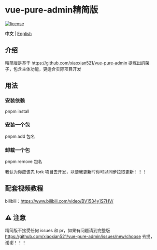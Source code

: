 <h1>vue-pure-admin精简版</h1>

[![license](https://img.shields.io/github/license/xiaoxian521/vue-pure-admin.svg)](LICENSE)

**中文** | [English](./README.en-US.md)

## 介绍

精简版是基于 https://github.com/xiaoxian521/vue-pure-admin 提炼出的架子，包含主体功能，更适合实际项目开发

## 用法

### 安装依赖

pnpm install

### 安装一个包

pnpm add 包名

### 卸载一个包

pnpm remove 包名

我认为你应该先 fork 项目去开发，以便我更新时你可以同步拉取更新！！！

## 配套视频教程

bilibili：https://www.bilibili.com/video/BV1534y1S7HV/

## ⚠️ 注意

精简版不接受任何 issues 和 pr，如果有问题请到完整版 https://github.com/xiaoxian521/vue-pure-admin/issues/new/choose 去提，谢谢！！！
